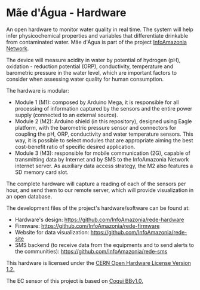 # Mãe d'Água - Hardware

An open hardware to monitor water quality in real time. The system will help infer physicochemical properties and variables that differentiate drinkable from contaminated water. Mãe d'Água is part of the project <a href="http://infoamazonia.org/projects/infoamazonia-network/">InfoAmazonia Network</a>.

The device will measure acidity in water by potential of hydrogen (pH), oxidation - reduction potential (ORP), conductivity, temperature and barometric pressure in the water level, which are important factors to consider when assessing water quality for human consumption.

The hardware is modular:
- Module 1 (M1): composed by Arduino Mega, it is responsible for all processing of information captured by the sensors and the entire power supply (connected to an external source).
- Module 2 (M2): Arduino shield (in this repository), designed using Eagle platform, with the barometric pressure sensor and connectors for coupling the pH, ORP, conductivity and water temperature sensors. This way, it is possible to select modules that are appropriate aiming the best cost-benefit ratio of specific desired application.
- Module 3 (M3): responsible for mobile communication (2G), capable of transmitting data by Internet and by SMS to the InfoAmazonia Network internet server. As auxiliary data access strategy, the M2 also features a SD memory card slot.

The complete hardware will capture a reading of each of the sensors per hour, and send them to our remote server, which will provide visualization in an open database.

The development files of the project's hardware/software can be found at:
- Hardware's design: https://github.com/InfoAmazonia/rede-hardware
- Firmware: https://github.com/InfoAmazonia/rede-firmware
- Website for data visualization: https://github.com/InfoAmazonia/rede-site
- SMS backend (to receive data from the equipments and to send alerts to the communities): https://github.com/InfoAmazonia/rede-sms

This hardware is licensed under the <a href="http://www.ohwr.org/attachments/2388/cern_ohl_v_1_2.txt">CERN Open Hardware License Version 1.2.</a>

The EC sensor of this project is based on <a href="http://publiclab.org/notes/donblair/09-30-2014/coqui-bbv1-0">Coqui BBv1.0.</a>
